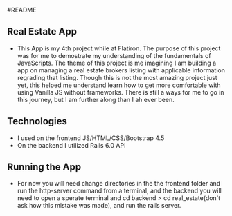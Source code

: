 #README


## Real Estate App

- This App is my 4th project while at Flatiron. The purpose of this project was for me to demostrate my understanding of the fundamentals of JavaScripts. The theme of this project is me imagining I am building a app on managing a real estate brokers listing with applicable information regrading that listing. Though this is not the most amazing project just yet, this helped me understand learn how to get more comfortable with using Vanilla JS without frameworks. There is still a ways for me to go in this journey, but I am further along than I ah ever been.

## Technologies

- I used on the frontend JS/HTML/CSS/Bootstrap 4.5
- On the backend I utilized Rails 6.0 API

## Running the App

- For now you will need change directories in the the frontend folder and run the http-server command from a terminal, and the backend you will need to open a sperate terminal and cd backend > cd real_estate(don't ask how this mistake was made), and run the rails server.

